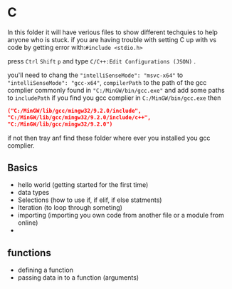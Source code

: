 # C

In this folder it will have verious files to show different techquies to help anyone who is stuck.
if you are having trouble with setting C up with vs code by getting error with:`#include <stdio.h>`

press `Ctrl` `Shift` `p` and type `C/C++:Edit Configurations (JSON)` .

you'll need to chang the `"intelliSenseMode": "msvc-x64"` to `"intelliSenseMode": "gcc-x64"`, `compilerPath` to the path of the gcc complier commonly found in `"C:/MinGW/bin/gcc.exe"` and add some paths to `includePath` if you find you gcc complier in `C:/MinGW/bin/gcc.exe` then

```json
("C:/MinGW/lib/gcc/mingw32/9.2.0/include",
"C:/MinGW/lib/gcc/mingw32/9.2.0/include/c++",
"C:/MinGW/lib/gcc/mingw32/9.2.0")
```

if not then tray anf find these folder where ever you installed you gcc complier.

## Basics

- hello world (getting started for the first time)
- data types
- Selections (how to use if, if elif, if else statments)
- Iteration (to loop through someting)
- importing (importing you own code from another file or a module from online)
-

## functions

- defining a function
- passing data in to a function (arguments)
